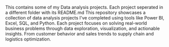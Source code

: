 This contains some of my Data analysis projects.
Each project seperated in a different folder with its README.md
This repository showcases a collection of data analysis projects I've completed using tools like Power BI, Excel, SQL, and Python. Each project focuses on solving real-world business problems through data exploration, visualization, and actionable insights. From customer behavior and sales trends to supply chain and logistics optimization.
